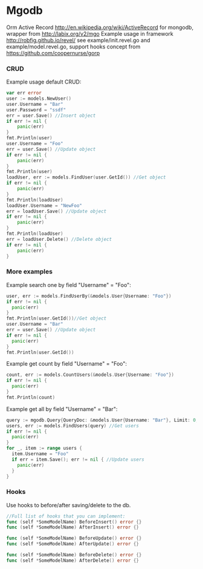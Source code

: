 Mgodb
=====

Orm Active Record http://en.wikipedia.org/wiki/ActiveRecord for mongodb, wrapper from http://labix.org/v2/mgo
Example usage in framework http://robfig.github.io/revel/ see example/init.revel.go and example/model.revel.go, support hooks concept from https://github.com/coopernurse/gorp

### CRUD ###

Example usage default CRUD:
```go
var err error
user := models.NewUser()
user.Username = "Bar"
user.Password = "ssdf"
err = user.Save() //Insert object
if err != nil {
    panic(err)
}
fmt.Println(user)
user.Username = "Foo"
err = user.Save() //Update object
if err != nil {
    panic(err)
}
fmt.Println(user)
loadUser, err := models.FindUser(user.GetId()) //Get object
if err != nil {
    panic(err)
}
fmt.Println(loadUser)
loadUser.Username = "NewFoo"
err = loadUser.Save() //Update object
if err != nil {
    panic(err)
}
fmt.Println(loadUser)
err = loadUser.Delete() //Delete object
if err != nil {
    panic(err)
}
```
### More examples ###

Example search one by field "Username" = "Foo":
```go
user, err := models.FindUserBy(&models.User{Username: "Foo"})
if err != nil {
  panic(err)
}
fmt.Println(user.GetId())//Get object
user.Username = "Bar"
err = user.Save() //Update object
if err != nil {
  panic(err)
}
fmt.Println(user.GetId())
```
Example get count by field "Username" = "Foo":
```go
count, err := models.CountUsers(&models.User{Username: "Foo"})
if err != nil {
  panic(err)
}
fmt.Println(count)
```
Example get all by field "Username" = "Bar":
```go
query := mgodb.Query{QueryDoc: &models.User{Username: "Bar"}, Limit: 0, Skip: 0}
users, err := models.FindUsers(query) //Get users
if err != nil {
  panic(err)
}
for _, item := range users {
  item.Username = "Foo"
  if err = item.Save(); err != nil { //Update users
    panic(err)
  }
}
```


### Hooks ###

Use hooks to before/after saving/delete to the db.
```go
//Full list of hooks that you can implement:
func (self *SomeModelName) BeforeInsert() error {}
func (self *SomeModelName) AfterInsert() error {}

func (self *SomeModelName) BeforeUpdate() error {}
func (self *SomeModelName) AfterUpdate() error {}

func (self *SomeModelName) BeforeDelete() error {}
func (self *SomeModelName) AfterDelete() error {}
```